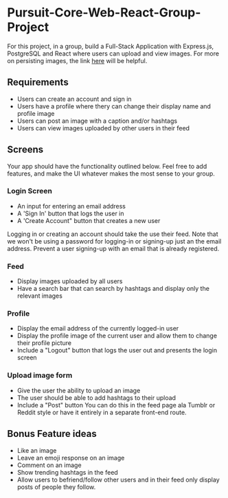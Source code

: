 # Pursuit-Core-Web-React-Group-Project

For this project, in a group, build a Full-Stack Application with Express.js, PostgreSQL and React where users can upload and view images.  For more on persisting images, the link [here](https://stackoverflow.com/questions/15772394/how-to-upload-display-and-save-images-using-node-js-and-express) will be helpful.

## Requirements

- Users can create an account and sign in
- Users have a profile where thery can change their display name and profile image
- Users can post an image with a caption and/or hashtags
- Users can view images uploaded by other users in their feed

## Screens

Your app should have the functionality outlined below.  Feel free to add features, and make the UI whatever makes the most sense to your group.

### Login Screen

- An input for entering an email address
- A 'Sign In' button that logs the user in
- A 'Create Account" button that creates a new user

Logging in or creating an account should take the use their feed. Note that we won't be using a password for logging-in or signing-up just an the email address. Prevent a user signing-up with an email that is already registered. 

### Feed

- Display images uploaded by all users
- Have a search bar that can search by hashtags and display only the relevant images

### Profile

- Display the email address of the currently logged-in user
- Display the profile image of the current user and allow them to change their profile picture
- Include a "Logout" button that logs the user out and presents the login screen

### Upload image form

- Give the user the ability to upload an image
- The user should be able to add hashtags to their upload
- Include a "Post" button
You can do this in the feed page ala Tumblr or Reddit style or have it entirely in a separate front-end route.

## Bonus Feature ideas

- Like an image
- Leave an emoji response on an image
- Comment on an image
- Show trending hashtags in the feed
- Allow users to befriend/follow other users and in their feed only display posts of people they follow.


